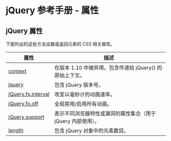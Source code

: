 # jQuery 参考手册 - 属性

## jQuery 属性

下面列出的这些方法设置或返回元素的 CSS 相关属性。

| 属性 | 描述 |
| --- | --- |
| [context](/jquery/prop_context.asp "jQuery CSS 操作 - css() 方法") | 在版本 1.10 中被弃用。包含传递给 jQuery() 的原始上下文。 |
| [jquery](/jquery/prop_jquery.asp "jQuery CSS 操作 - height() 方法") | 包含 jQuery 版本号。 |
| [jQuery.fx.interval](/jquery/prop_jquery_fx_interval.asp "jQuery CSS 操作 - offset() 方法") | 改变以毫秒计的动画速率。 |
| [jQuery.fx.off](/jquery/prop_jquery_fx_off.asp "jQuery CSS 操作 - offsetParent() 方法") | 全局禁用/启用所有动画。 |
| [jQuery.support](/jquery/prop_jquery_support.asp "jQuery CSS 操作 - position() 方法") | 表示不同浏览器特性或漏洞的属性集合（用于 jQuery 内部使用）。 |
| [length](/jquery/prop_length.asp "jQuery CSS 操作 - scrollLeft() 方法") | 包含 jQuery 对象中的元素数目。 |

